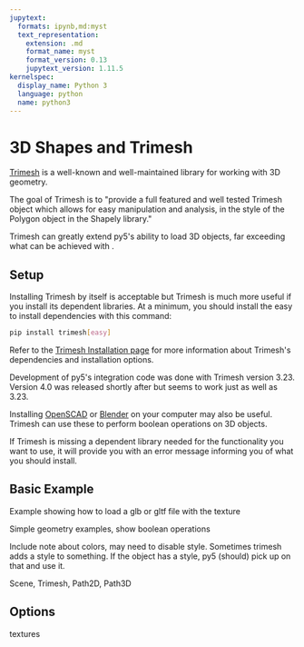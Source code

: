 ```yaml
---
jupytext:
  formats: ipynb,md:myst
  text_representation:
    extension: .md
    format_name: myst
    format_version: 0.13
    jupytext_version: 1.11.5
kernelspec:
  display_name: Python 3
  language: python
  name: python3
---
```


# 3D Shapes and Trimesh

[Trimesh](https://trimesh.org/) is a well-known and well-maintained library for
working with 3D geometry.

The goal of Trimesh is to "provide a full featured and well tested Trimesh
object which allows for easy manipulation and analysis, in the style of the
Polygon object in the Shapely library."

Trimesh can greatly extend py5's ability to load 3D objects, far exceeding what
can be achieved with [](/reference/sketch_load_shape.md).

## Setup

Installing Trimesh by itself is acceptable but Trimesh is much more useful if
you install its dependent libraries. At a minimum, you should install the easy
to install dependencies with this command:

```bash
pip install trimesh[easy]
```

Refer to the [Trimesh Installation page](https://trimesh.org/install.html) for
more information about Trimesh's dependencies and installation options.

Development of py5's integration code was done with Trimesh version 3.23.
Version 4.0 was released shortly after but seems to work just as well as 3.23.

Installing [OpenSCAD](https://openscad.org/) or
[Blender](https://www.blender.org/) on your computer may also be useful. Trimesh
can use these to perform boolean operations on 3D objects.

If Trimesh is missing a dependent library needed for the functionality you want
to use, it will provide you with an error message informing you of what you
should install.

## Basic Example

Example showing how to load a glb or gltf file with the texture

Simple geometry examples, show boolean operations

Include note about colors, may need to disable style. Sometimes trimesh adds a
style to something. If the object has a style, py5 (should) pick up on that and
use it.

Scene, Trimesh, Path2D, Path3D

## Options

textures
